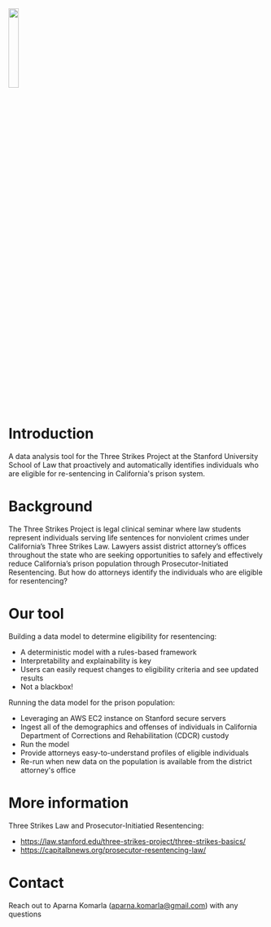<img src= "https://github.com/redoio/three_strikes_project/assets/124313756/9f54f1f8-e1ff-4ce3-a575-807187824d76" width = "20%" height = "20%">

# Introduction

A data analysis tool for the Three Strikes Project at the Stanford University School of Law that proactively and automatically identifies individuals who are eligible for re-sentencing in California's prison system.

# Background

The Three Strikes Project is legal clinical seminar where law students represent individuals serving life sentences for nonviolent crimes under California’s Three Strikes Law. Lawyers assist district attorney’s offices throughout the state who are seeking opportunities to safely and effectively reduce California’s prison population through Prosecutor-Initiated Resentencing. But how do attorneys identify the individuals who are eligible for resentencing?

# Our tool

Building a data model to determine eligibility for resentencing:
- A deterministic model with a rules-based framework
- Interpretability and explainability is key
- Users can easily request changes to eligibility criteria and see updated results
- Not  a blackbox!

Running the data model for the prison population:
- Leveraging an AWS EC2 instance on Stanford secure servers
- Ingest all of the demographics and offenses of individuals in California Department of Corrections and Rehabilitation (CDCR) custody
- Run the model
- Provide attorneys easy-to-understand profiles of eligible individuals
- Re-run when new data on the population is available from the district attorney's office

# More information

Three Strikes Law and Prosecutor-Initiatied Resentencing:
- https://law.stanford.edu/three-strikes-project/three-strikes-basics/ 
- https://capitalbnews.org/prosecutor-resentencing-law/

# Contact

Reach out to Aparna Komarla (aparna.komarla@gmail.com) with any questions
 
